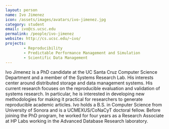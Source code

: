 ```yaml
---
layout: person
name: Ivo Jimenez
icon: /assets/images/avatars/ivo-jimenez.jpg
category: student
email: ivo@cs.ucsc.edu
permalink: /people/ivo-jimenez
website: http://cs.ucsc.edu/~ivo/
projects:
        - Reproducibility
        - Predictable Performance Management and Simulation
        - Scientific Data Management
---
```


Ivo Jimenez is a PhD candidate at the UC Santa Cruz Computer Science 
Department and a member of the Systems Research Lab. His interests 
center around distributed storage and data management systems. His 
current research focuses on the reproducible evaluation and validation 
of systems research. In particular, he is interested in developing new 
methodologies for making it practical for researchers to generate 
reproducible academic articles. Ivo holds a B.S. in Computer Science 
from University of Sonora and is a UCMEXUS/CoNaCyT doctoral fellow. 
Before joining the PhD program, he worked for four years as a Research 
Associate at HP Labs working in the Advanced Database Research 
laboratory.
